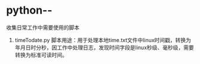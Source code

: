 # python--
收集日常工作中需要使用的脚本
1. timeTodate.py 脚本用途：用于处理本地time.txt文件中linux时间戳，转换为年月日时分秒，因工作中处理日志，发现时间字段是linux秒级、毫秒级，需要转换为标准可读时间。
